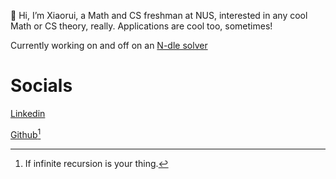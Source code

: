  👋 Hi, I’m Xiaorui, a Math and CS freshman at NUS, interested in any cool Math or CS theory, really. Applications are cool too, sometimes!
 
 Currently working on and off on an [N-dle solver](https://github.com/xiaorui-ui/Ndle)
 
 # Socials
 [Linkedin](https://www.linkedin.com/in/xiaorui-zhang-83687a196/)

[Github](https://github.com/xiaorui-ui)[^1]
 
 [^1]: If infinite recursion is your thing.


<!---
xiaorui-ui/xiaorui-ui is a ✨ special ✨ repository because its `README.md` (this file) appears on your GitHub profile.
You can click the Preview link to take a look at your changes.
--->
